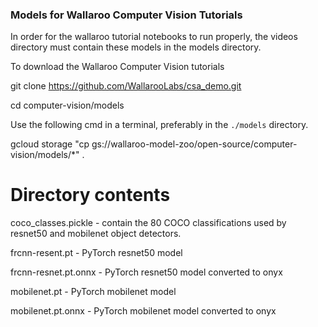 ### Models for Wallaroo Computer Vision Tutorials

In order for the wallaroo tutorial notebooks to run properly, the videos directory must contain these models in the models directory.

To download the Wallaroo Computer Vision tutorials

git clone https://github.com/WallarooLabs/csa_demo.git

cd computer-vision/models

Use the following cmd in a terminal, preferably in the `./models` directory.

gcloud storage "cp gs://wallaroo-model-zoo/open-source/computer-vision/models/*" .

# Directory contents

coco_classes.pickle - contain the 80 COCO classifications used by resnet50 and mobilenet object detectors.  

frcnn-resent.pt - PyTorch resnet50 model

frcnn-resnet.pt.onnx - PyTorch resnet50 model converted to onyx

mobilenet.pt - PyTorch mobilenet model

mobilenet.pt.onnx - PyTorch mobilenet model converted to onyx
